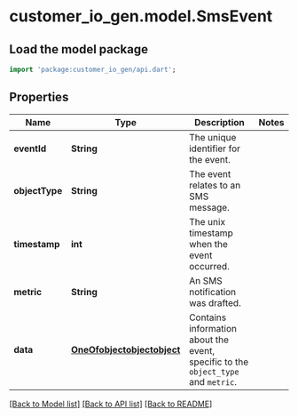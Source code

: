 # customer_io_gen.model.SmsEvent

## Load the model package
```dart
import 'package:customer_io_gen/api.dart';
```

## Properties
Name | Type | Description | Notes
------------ | ------------- | ------------- | -------------
**eventId** | **String** | The unique identifier for the event. | 
**objectType** | **String** | The event relates to an SMS message. | 
**timestamp** | **int** | The unix timestamp when the event occurred. | 
**metric** | **String** | An SMS notification was drafted. | 
**data** | [**OneOfobjectobjectobject**](OneOfobjectobjectobject.md) | Contains information about the event, specific to the `object_type` and `metric`. | 

[[Back to Model list]](../README.md#documentation-for-models) [[Back to API list]](../README.md#documentation-for-api-endpoints) [[Back to README]](../README.md)



